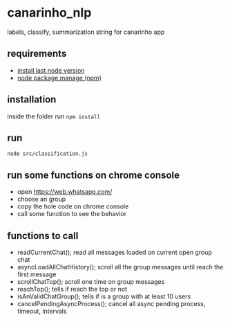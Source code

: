 # canarinho_nlp
labels, classify, summarization string for canarinho app


## requirements
- [install last node version](https://nodejs.org "install last node version")
- [node package manage (npm)](https://www.npmjs.com/get-npm "node package manage (npm)")

## installation
inside the folder run `npm install`

## run
`node src/classification.js`



## run some functions on chrome console
- open https://web.whatsapp.com/
- choose an group
- copy the hole code on chrome console
- call some function to see the behavior

## functions to call
 - readCurrentChat(); read all messages loaded on current open group chat
 - asyncLoadAllChatHistory(); scroll all the group messages until reach the first message 
 - scrollChatTop(); scroll one time on group messages
 - reachTop(); tells if reach the top or not
 - isAnValidChatGroup(); tells if is a group with at least 10 users
 - cancelPendingAsyncProcess(); cancel all async pending process, timeout, intervals

